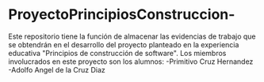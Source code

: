 # ProyectoPrincipiosConstruccion-
Este repositorio tiene la función de almacenar las evidencias de trabajo que se obtendrán en el desarrollo del proyecto planteado en la experiencia educativa "Principios de construcción de software". Los miembros involucrados en este proyecto son los alumnos: -Primitivo Cruz Hernandez -Adolfo Angel de la Cruz Diaz  
